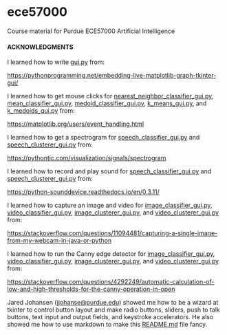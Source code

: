 # ece57000
Course material for Purdue ECE57000 Artificial Intelligence

#### ACKNOWLEDGMENTS

I learned how to write [gui.py](https://github.com/qobi/ece57000/blob/master/gui.py) from:

https://pythonprogramming.net/embedding-live-matplotlib-graph-tkinter-gui/

I learned how to get mouse clicks for [nearest_neighbor_classifier_gui.py](https://github.com/qobi/ece57000/blob/master/nearest_neighbor.py), [mean_classifier_gui.py](https://github.com/qobi/ece57000/blob/master/mean_classifier.py), [medoid_classifier_gui.py](https://github.com/qobi/ece57000/blob/master/medoid_classifier.py), [k_means_gui.py](https://github.com/qobi/ece57000/blob/master/k_means_gui.py), and [k_medoids_gui.py](https://github.com/qobi/ece57000/blob/master/k_medoirs_gui.py) from:

https://matplotlib.org/users/event_handling.html

I learned how to get a spectrogram for [speech_classifier_gui.py](https://github.com/qobi/ece57000/blob/master/speech_classifier_gui.py) and [speech_clusterer_gui.py](https://github.com/qobi/ece57000/blob/master/speech_clusterer_gui.py) from:

https://pythontic.com/visualization/signals/spectrogram

I learned how to record and play sound for [speech_classifier_gui.py](https://github.com/qobi/ece57000/blob/master/speech_classifier_gui.py) and [speech_clusterer_gui.py](https://github.com/qobi/ece57000/blob/master/speech_clusterer_gui.py) from:

https://python-sounddevice.readthedocs.io/en/0.3.11/

I learned how to capture an image and video for [image_classifier_gui.py](https://github.com/qobi/ece57000/blob/master/image_classifier_gui.py), [video_classifier_gui.py](https://github.com/qobi/ece57000/blob/master/video_classifier_gui.py), [image_clusterer_gui.py](https://github.com/qobi/ece57000/blob/master/image_clusterer_gui.py), and [video_clusterer_gui.py](https://github.com/qobi/ece57000/blob/master/video_clusterer_gui.py) from:

https://stackoverflow.com/questions/11094481/capturing-a-single-image-from-my-webcam-in-java-or-python

I learned how to run the Canny edge detector for [image_classifier_gui.py](https://github.com/qobi/ece57000/blob/master/image_classifier_gui.py), [video_classifier_gui.py](https://github.com/qobi/ece57000/blob/master/video_classifier_gui.py), [image_clusterer_gui.py](https://github.com/qobi/ece57000/blob/master/image_clusterer_gui.py), and [video_clusterer_gui.py](https://github.com/qobi/ece57000/blob/master/video_clusterer_gui.py) from:

https://stackoverflow.com/questions/4292249/automatic-calculation-of-low-and-high-thresholds-for-the-canny-operation-in-open

Jared Johansen (jjohanse@purdue.edu) showed me how to be a wizard at tkinter to control button layout and make radio buttons, sliders, push to talk buttons, text input and output fields, and keystroke accelerators. He also showed me how to use markdown to make this [README.md](https://github.com/qobi/ece57000/blob/master/README.md) file fancy.
